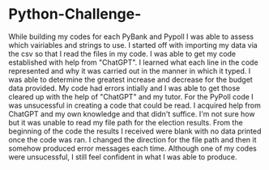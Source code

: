 # Python-Challenge-

While building my codes for each PyBank and Pypoll I was able to assess which vairiables and strings to use. I started off with importing my data via the csv so that I read the files in my code. I was able to get my code established with help from "ChatGPT". I learned what each line in the code represented and why it was carried out in the manner in which it typed. I was able to determine the greatest increase and decrease for the budget data provided. My code had errors intially and I was able to get those cleared up with the help of "ChatGPT" and my tutor. 
For the PyPoll code I was unsucessful in creating a code that could be read. I acquired help from ChatGPT and my own knowledge and that didn't suffice. I'm not sure how but it was unable to read my file path for the election results. From the beginning of the code the results I received were blank with no data printed once the code was ran. I changed the direction for the file path and then it somehow produced error messages each time. Although one of my codes were unsucessful, I still feel confident in what I was able to produce.  